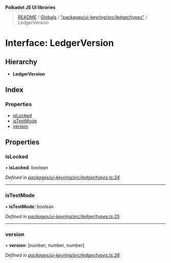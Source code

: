 **Polkadot JS UI libraries**

> [README](../README.md) / [Globals](../globals.md) / ["packages/ui-keyring/src/ledger/types"](../modules/_packages_ui_keyring_src_ledger_types_.md) / LedgerVersion

# Interface: LedgerVersion

## Hierarchy

* **LedgerVersion**

## Index

### Properties

* [isLocked](_packages_ui_keyring_src_ledger_types_.ledgerversion.md#islocked)
* [isTestMode](_packages_ui_keyring_src_ledger_types_.ledgerversion.md#istestmode)
* [version](_packages_ui_keyring_src_ledger_types_.ledgerversion.md#version)

## Properties

### isLocked

•  **isLocked**: boolean

*Defined in [packages/ui-keyring/src/ledger/types.ts:24](https://github.com/polkadot-js/ui/blob/1833b1a2/packages/ui-keyring/src/ledger/types.ts#L24)*

___

### isTestMode

•  **isTestMode**: boolean

*Defined in [packages/ui-keyring/src/ledger/types.ts:25](https://github.com/polkadot-js/ui/blob/1833b1a2/packages/ui-keyring/src/ledger/types.ts#L25)*

___

### version

•  **version**: [number, number, number]

*Defined in [packages/ui-keyring/src/ledger/types.ts:26](https://github.com/polkadot-js/ui/blob/1833b1a2/packages/ui-keyring/src/ledger/types.ts#L26)*
